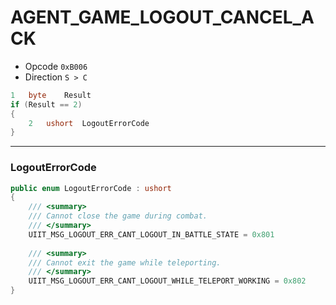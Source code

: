 # AGENT\_GAME\_LOGOUT\_CANCEL\_ACK

* Opcode `0xB006`
* Direction `S > C`

```csharp
1   byte    Result
if (Result == 2)
{
    2   ushort  LogoutErrorCode
}
```

***

### LogoutErrorCode

```csharp
public enum LogoutErrorCode : ushort
{
	/// <summary>
	/// Cannot close the game during combat.
	/// </summary>
	UIIT_MSG_LOGOUT_ERR_CANT_LOGOUT_IN_BATTLE_STATE = 0x801
	
	/// <summary>
	/// Cannot exit the game while teleporting.
	/// </summary>
	UIIT_MSG_LOGOUT_ERR_CANT_LOGOUT_WHILE_TELEPORT_WORKING = 0x802
}
```

